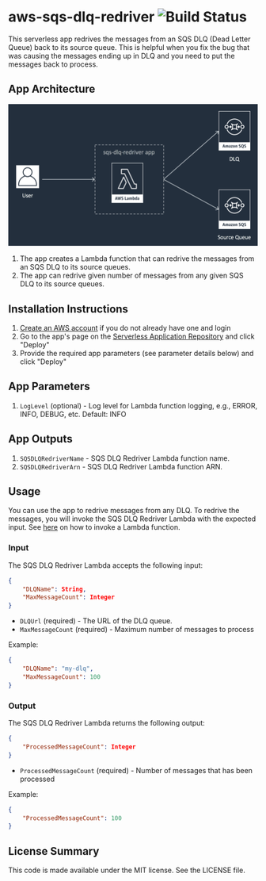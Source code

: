 # aws-sqs-dlq-redriver ![Build Status](https://codebuild.us-west-2.amazonaws.com/badges?uuid=eyJlbmNyeXB0ZWREYXRhIjoiMlc1THVaV0JpamRtcnhtU2lyc0YyQk9LZDU1eStvWGNQUCtwZVJ0MURaRmdSOFhvY1NKWDI1WTl1YW9vRmVXMUdobWR1QTlWZVJCUnRUUFhGOTBUZWFBPSIsIml2UGFyYW1ldGVyU3BlYyI6InpGa1NSaCt5VG1abXRaV1EiLCJtYXRlcmlhbFNldFNlcmlhbCI6MX0%3D&branch=master)

This serverless app redrives the messages from an SQS DLQ (Dead Letter Queue) back to its source queue. This is helpful when you fix the bug that was causing the messages ending up in DLQ and you need to put the messages back to process.

## App Architecture

![App Architecture](https://github.com/honglu/aws-sqs-dlq-redriver/raw/master/images/app-architecture.png)

1. The app creates a Lambda function that can redrive the messages from an SQS DLQ to its source queues.
1. The app can redrive given number of messages from any given SQS DLQ to its source queues.

## Installation Instructions

1. [Create an AWS account](https://portal.aws.amazon.com/gp/aws/developer/registration/index.html) if you do not already have one and login
1. Go to the app's page on the [Serverless Application Repository](https://serverlessrepo.aws.amazon.com/applications/arn:aws:serverlessrepo:us-east-1:303769779339:applications~aws-sqs-dlq-redriver) and click "Deploy"
1. Provide the required app parameters (see parameter details below) and click "Deploy"

## App Parameters

1. `LogLevel` (optional) - Log level for Lambda function logging, e.g., ERROR, INFO, DEBUG, etc. Default: INFO

## App Outputs

1. `SQSDLQRedriverName` - SQS DLQ Redriver Lambda function name.
1. `SQSDLQRedriverArn` - SQS DLQ Redriver Lambda function ARN.

## Usage
You can use the app to redrive messages from any DLQ. To redrive the messages, you will invoke the SQS DLQ Redriver Lambda with the expected input. See [here](https://docs.aws.amazon.com/lambda/latest/dg/invoking-lambda-functions.html) on how to invoke a Lambda function.

### Input
The SQS DLQ Redriver Lambda accepts the following input:
```json
{
    "DLQName": String,
    "MaxMessageCount": Integer
}
```
* `DLQUrl` (required) - The URL of the DLQ queue.
* `MaxMessageCount` (required) - Maximum number of messages to process

Example:
```json
{
    "DLQName": "my-dlq",
    "MaxMessageCount": 100
}
```

### Output
The SQS DLQ Redriver Lambda returns the following output:
```json
{
    "ProcessedMessageCount": Integer
}
```
* `ProcessedMessageCount` (required) - Number of messages that has been processed

Example:
```json
{
    "ProcessedMessageCount": 100
}
```
## License Summary

This code is made available under the MIT license. See the LICENSE file.